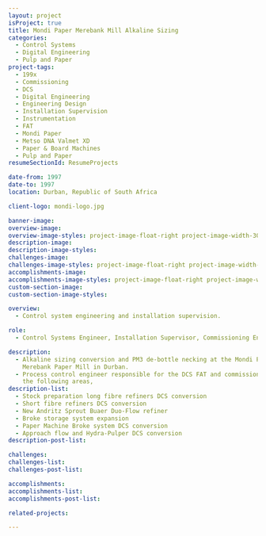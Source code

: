 ```yaml
---
layout: project
isProject: true
title: Mondi Paper Merebank Mill Alkaline Sizing
categories:
  - Control Systems
  - Digital Engineering    
  - Pulp and Paper
project-tags:
  - 199x
  - Commissioning
  - DCS
  - Digital Engineering  
  - Engineering Design
  - Installation Supervision
  - Instrumentation
  - FAT
  - Mondi Paper
  - Metso DNA Valmet XD
  - Paper & Board Machines
  - Pulp and Paper
resumeSectionId: ResumeProjects

date-from: 1997
date-to: 1997
location: Durban, Republic of South Africa

client-logo: mondi-logo.jpg

banner-image:
overview-image:
overview-image-styles: project-image-float-right project-image-width-30
description-image:
description-image-styles:
challenges-image:
challenges-image-styles: project-image-float-right project-image-width-40
accomplishments-image:
accomplishments-image-styles: project-image-float-right project-image-width-40
custom-section-image:
custom-section-image-styles:

overview:
  - Control system engineering and installation supervision.

role:
  - Control Systems Engineer, Installation Supervisor, Commissioning Engineer

description:
  - Alkaline sizing conversion and PM3 de-bottle necking at the Mondi Paper,
    Merebank Paper Mill in Durban.
  - Process control engineer responsible for the DCS FAT and commissioning of
    the following areas,
description-list:
  - Stock preparation long fibre refiners DCS conversion
  - Short fibre refiners DCS conversion
  - New Andritz Sprout Buaer Duo-Flow refiner
  - Broke storage system expansion
  - Paper Machine Broke system DCS conversion
  - Approach flow and Hydra-Pulper DCS conversion
description-post-list:

challenges:
challenges-list:    
challenges-post-list:    

accomplishments:
accomplishments-list:    
accomplishments-post-list:    

related-projects:

---
```

